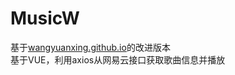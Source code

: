 # MusicW  
  基于[wangyuanxing.github.io](wangyuanxing.github.io)的改进版本  
  基于VUE，利用axios从网易云接口获取歌曲信息并播放
